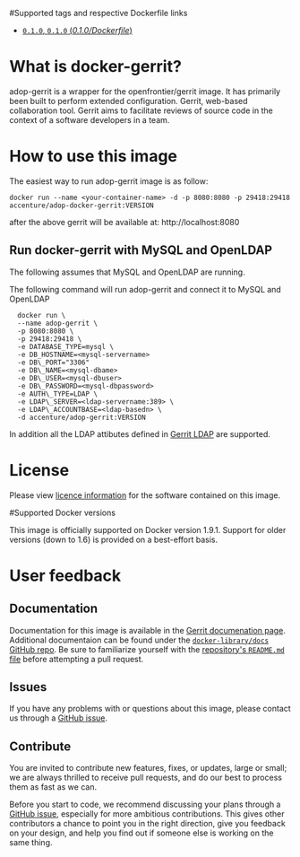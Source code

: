 #Supported tags and respective Dockerfile links

- [`0.1.0`, `0.1.0` (*0.1.0/Dockerfile*)](https://github.com/Accenture/adop-gerrit/blob/master/Dockerfile.md)

# What is docker-gerrit?

adop-gerrit is a wrapper for the openfrontier/gerrit image. It has primarily been built to perform extended configuration.
Gerrit, web-based collaboration tool. Gerrit aims to facilitate reviews of source code in the context of a software developers in a team.

# How to use this image

The easiest way to run adop-gerrit image is as follow:
```
docker run --name <your-container-name> -d -p 8080:8080 -p 29418:29418 accenture/adop-docker-gerrit:VERSION
```
after the above gerrit will be available at: http://localhost:8080

## Run docker-gerrit with MySQL and OpenLDAP
The following assumes that MySQL and OpenLDAP are running.

The following command will run adop-gerrit and connect it to MySQL and OpenLDAP
```
  docker run \
  --name adop-gerrit \
  -p 8080:8080 \
  -p 29418:29418 \
  -e DATABASE_TYPE=mysql \
  -e DB_HOSTNAME=<mysql-servername> 
  -e DB\_PORT="3306"
  -e DB\_NAME=<mysql-dbame>
  -e DB\_USER=<mysql-dbuser>
  -e DB\_PASSWORD=<mysql-dbpassword>
  -e AUTH\_TYPE=LDAP \
  -e LDAP\_SERVER=<ldap-servername:389> \
  -e LDAP\_ACCOUNTBASE=<ldap-basedn> \
  -d accenture/adop-gerrit:VERSION
```

In addition all the LDAP attibutes defined in [Gerrit LDAP](https://gerrit-review.googlesource.com/Documentation/config-gerrit.html#ldap) are supported.

# License
Please view [licence information](LICENCE.md) for the software contained on this image.

#Supported Docker versions

This image is officially supported on Docker version 1.9.1.
Support for older versions (down to 1.6) is provided on a best-effort basis.

# User feedback

## Documentation
Documentation for this image is available in the [Gerrit documenation page](https://gerrit-review.googlesource.com/Documentation/config-gerrit.html). 
Additional documentaion can be found under the [`docker-library/docs` GitHub repo](https://github.com/docker-library/docs). Be sure to familiarize yourself with the [repository's `README.md` file](https://github.com/docker-library/docs/blob/master/README.md) before attempting a pull request.

## Issues
If you have any problems with or questions about this image, please contact us through a [GitHub issue](https://github.com/Accenture/adop-gerrit/issues).

## Contribute
You are invited to contribute new features, fixes, or updates, large or small; we are always thrilled to receive pull requests, and do our best to process them as fast as we can.

Before you start to code, we recommend discussing your plans through a [GitHub issue](https://github.com/Accenture/adop-gerrit/issues), especially for more ambitious contributions. This gives other contributors a chance to point you in the right direction, give you feedback on your design, and help you find out if someone else is working on the same thing.
